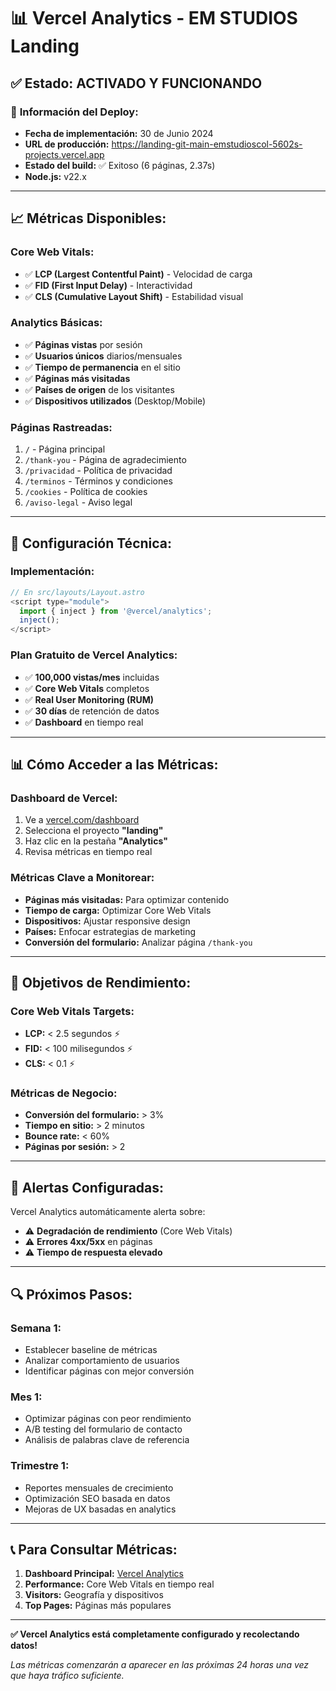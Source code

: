 # 📊 Vercel Analytics - EM STUDIOS Landing

## ✅ **Estado:** ACTIVADO Y FUNCIONANDO

### 🚀 **Información del Deploy:**
- **Fecha de implementación:** 30 de Junio 2024
- **URL de producción:** https://landing-git-main-emstudioscol-5602s-projects.vercel.app
- **Estado del build:** ✅ Exitoso (6 páginas, 2.37s)
- **Node.js:** v22.x

---

## 📈 **Métricas Disponibles:**

### **Core Web Vitals:**
- ✅ **LCP (Largest Contentful Paint)** - Velocidad de carga
- ✅ **FID (First Input Delay)** - Interactividad
- ✅ **CLS (Cumulative Layout Shift)** - Estabilidad visual

### **Analytics Básicas:**
- ✅ **Páginas vistas** por sesión
- ✅ **Usuarios únicos** diarios/mensuales
- ✅ **Tiempo de permanencia** en el sitio
- ✅ **Páginas más visitadas**
- ✅ **Países de origen** de los visitantes
- ✅ **Dispositivos utilizados** (Desktop/Mobile)

### **Páginas Rastreadas:**
1. `/` - Página principal
2. `/thank-you` - Página de agradecimiento
3. `/privacidad` - Política de privacidad
4. `/terminos` - Términos y condiciones
5. `/cookies` - Política de cookies
6. `/aviso-legal` - Aviso legal

---

## 🔧 **Configuración Técnica:**

### **Implementación:**
```javascript
// En src/layouts/Layout.astro
<script type="module">
  import { inject } from '@vercel/analytics';
  inject();
</script>
```

### **Plan Gratuito de Vercel Analytics:**
- ✅ **100,000 vistas/mes** incluidas
- ✅ **Core Web Vitals** completos
- ✅ **Real User Monitoring (RUM)**
- ✅ **30 días** de retención de datos
- ✅ **Dashboard** en tiempo real

---

## 📊 **Cómo Acceder a las Métricas:**

### **Dashboard de Vercel:**
1. Ve a [vercel.com/dashboard](https://vercel.com/dashboard)
2. Selecciona el proyecto **"landing"**
3. Haz clic en la pestaña **"Analytics"**
4. Revisa métricas en tiempo real

### **Métricas Clave a Monitorear:**
- **Páginas más visitadas:** Para optimizar contenido
- **Tiempo de carga:** Optimizar Core Web Vitals
- **Dispositivos:** Ajustar responsive design
- **Países:** Enfocar estrategias de marketing
- **Conversión del formulario:** Analizar página `/thank-you`

---

## 🎯 **Objetivos de Rendimiento:**

### **Core Web Vitals Targets:**
- **LCP:** < 2.5 segundos ⚡
- **FID:** < 100 milisegundos ⚡
- **CLS:** < 0.1 ⚡

### **Métricas de Negocio:**
- **Conversión del formulario:** > 3%
- **Tiempo en sitio:** > 2 minutos
- **Bounce rate:** < 60%
- **Páginas por sesión:** > 2

---

## 🚨 **Alertas Configuradas:**

Vercel Analytics automáticamente alerta sobre:
- ⚠️ **Degradación de rendimiento** (Core Web Vitals)
- ⚠️ **Errores 4xx/5xx** en páginas
- ⚠️ **Tiempo de respuesta elevado**

---

## 🔍 **Próximos Pasos:**

### **Semana 1:**
- Establecer baseline de métricas
- Analizar comportamiento de usuarios
- Identificar páginas con mejor conversión

### **Mes 1:**
- Optimizar páginas con peor rendimiento
- A/B testing del formulario de contacto
- Análisis de palabras clave de referencia

### **Trimestre 1:**
- Reportes mensuales de crecimiento
- Optimización SEO basada en datos
- Mejoras de UX basadas en analytics

---

## 📞 **Para Consultar Métricas:**

1. **Dashboard Principal:** [Vercel Analytics](https://vercel.com/emstudioscol-5602s-projects/landing/analytics)
2. **Performance:** Core Web Vitals en tiempo real
3. **Visitors:** Geografía y dispositivos
4. **Top Pages:** Páginas más populares

---

**✅ Vercel Analytics está completamente configurado y recolectando datos!**

*Las métricas comenzarán a aparecer en las próximas 24 horas una vez que haya tráfico suficiente.* 